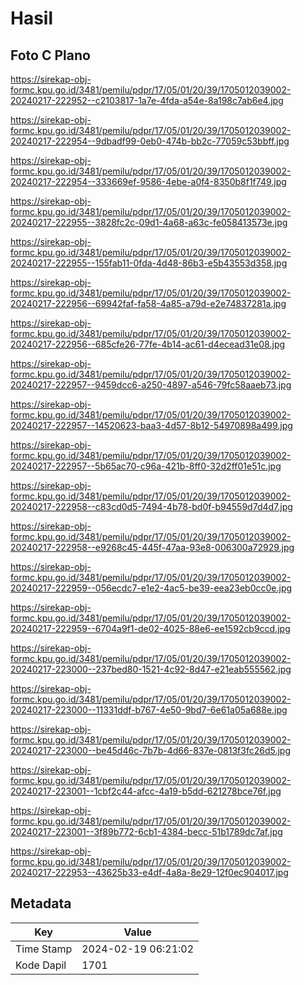 # Hasil

## Foto C Plano

https://sirekap-obj-formc.kpu.go.id/3481/pemilu/pdpr/17/05/01/20/39/1705012039002-20240217-222952--c2103817-1a7e-4fda-a54e-8a198c7ab6e4.jpg

https://sirekap-obj-formc.kpu.go.id/3481/pemilu/pdpr/17/05/01/20/39/1705012039002-20240217-222954--9dbadf99-0eb0-474b-bb2c-77059c53bbff.jpg

https://sirekap-obj-formc.kpu.go.id/3481/pemilu/pdpr/17/05/01/20/39/1705012039002-20240217-222954--333669ef-9586-4ebe-a0f4-8350b8f1f749.jpg

https://sirekap-obj-formc.kpu.go.id/3481/pemilu/pdpr/17/05/01/20/39/1705012039002-20240217-222955--3828fc2c-09d1-4a68-a63c-fe058413573e.jpg

https://sirekap-obj-formc.kpu.go.id/3481/pemilu/pdpr/17/05/01/20/39/1705012039002-20240217-222955--155fab11-0fda-4d48-86b3-e5b43553d358.jpg

https://sirekap-obj-formc.kpu.go.id/3481/pemilu/pdpr/17/05/01/20/39/1705012039002-20240217-222956--69942faf-fa58-4a85-a79d-e2e74837281a.jpg

https://sirekap-obj-formc.kpu.go.id/3481/pemilu/pdpr/17/05/01/20/39/1705012039002-20240217-222956--685cfe26-77fe-4b14-ac61-d4ecead31e08.jpg

https://sirekap-obj-formc.kpu.go.id/3481/pemilu/pdpr/17/05/01/20/39/1705012039002-20240217-222957--9459dcc6-a250-4897-a546-79fc58aaeb73.jpg

https://sirekap-obj-formc.kpu.go.id/3481/pemilu/pdpr/17/05/01/20/39/1705012039002-20240217-222957--14520623-baa3-4d57-8b12-54970898a499.jpg

https://sirekap-obj-formc.kpu.go.id/3481/pemilu/pdpr/17/05/01/20/39/1705012039002-20240217-222957--5b65ac70-c96a-421b-8ff0-32d2ff01e51c.jpg

https://sirekap-obj-formc.kpu.go.id/3481/pemilu/pdpr/17/05/01/20/39/1705012039002-20240217-222958--c83cd0d5-7494-4b78-bd0f-b94559d7d4d7.jpg

https://sirekap-obj-formc.kpu.go.id/3481/pemilu/pdpr/17/05/01/20/39/1705012039002-20240217-222958--e9268c45-445f-47aa-93e8-006300a72929.jpg

https://sirekap-obj-formc.kpu.go.id/3481/pemilu/pdpr/17/05/01/20/39/1705012039002-20240217-222959--056ecdc7-e1e2-4ac5-be39-eea23eb0cc0e.jpg

https://sirekap-obj-formc.kpu.go.id/3481/pemilu/pdpr/17/05/01/20/39/1705012039002-20240217-222959--6704a9f1-de02-4025-88e6-ee1592cb9ccd.jpg

https://sirekap-obj-formc.kpu.go.id/3481/pemilu/pdpr/17/05/01/20/39/1705012039002-20240217-223000--237bed80-1521-4c92-8d47-e21eab555562.jpg

https://sirekap-obj-formc.kpu.go.id/3481/pemilu/pdpr/17/05/01/20/39/1705012039002-20240217-223000--11331ddf-b767-4e50-9bd7-6e61a05a688e.jpg

https://sirekap-obj-formc.kpu.go.id/3481/pemilu/pdpr/17/05/01/20/39/1705012039002-20240217-223000--be45d46c-7b7b-4d66-837e-0813f3fc26d5.jpg

https://sirekap-obj-formc.kpu.go.id/3481/pemilu/pdpr/17/05/01/20/39/1705012039002-20240217-223001--1cbf2c44-afcc-4a19-b5dd-621278bce76f.jpg

https://sirekap-obj-formc.kpu.go.id/3481/pemilu/pdpr/17/05/01/20/39/1705012039002-20240217-223001--3f89b772-6cb1-4384-becc-51b1789dc7af.jpg

https://sirekap-obj-formc.kpu.go.id/3481/pemilu/pdpr/17/05/01/20/39/1705012039002-20240217-222953--43625b33-e4df-4a8a-8e29-12f0ec904017.jpg


## Metadata

| Key        | Value               |
| ---------- | ------------------- |
| Time Stamp | 2024-02-19 06:21:02 |
| Kode Dapil | 1701                |



